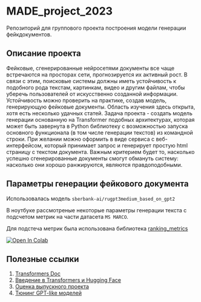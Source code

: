 # MADE_project_2023
Репозиторий для группового проекта построения модели генерации фейкдокументов.

## Описание проекта 
Фейковые, сгенерированные нейросетями документы все чаще встречаются на просторах сети, прогнозируется их активный рост. В связи с этим, поисковые системы должны иметь устойчивость к подобного рода текстам, картинкам, видео и другим файлам, чтобы уберечь пользователей от искусственно созданной информации. Устойчивость можно проверить на практике, создав модель, генерирующую фейковые документы. Область изучения здесь открыта, хотя есть несколько удачных статей.
Задача проекта - создать модель генерации основанную на Transformer подобных архитектурах, которая может быть завернута в Python библиотеку с возможностью запуска основного функционала (в том числе генерации текстов) из командной строки. При желании можно оформить в виде сервиса с веб-интерфейсом, который принимает запрос и генерирует простую html страницу с текстом документа. Важным критерием будет то, насколько успешно сгенерированные документы смогут обмануть систему: насколько они хорошо ранжируются, являются правдоподобными.

## Параметры генерации фейкового документа
Использовалась модель `sberbank-ai/rugpt3medium_based_on_gpt2`

В ноутбуке рассмотреные некоторые параметры генерации текста с подсчетом метрик на части датасета `MS MARCO`.

Для подстеча метрик была использована библиотека [ranking_metrics](https://pypi.org/project/docs-ranking-metrics/)


[![Open In Colab](https://colab.research.google.com/assets/colab-badge.svg)](https://colab.research.google.com/drive/10VueXxB-o6Nj5ccgcDidmIGvV4HtffZV)

  
## Полезные ссылки

1. [Transformers Doc](https://huggingface.co/docs/transformers/performance)
2. [Введение в Transformers и Hugging Face](https://habr.com/ru/articles/704592/)
3. [Оценка выпускного проекта](https://data.vk.company/blog/topic/view/21655/)
4. [Тюнинг GPT-like моделей](https://habr.com/ru/companies/neoflex/articles/722584/)

